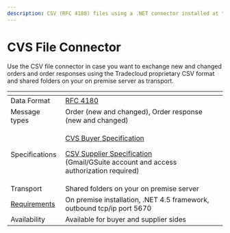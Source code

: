 ```yaml
---
description: CSV (RFC 4180) files using a .NET connector installed at the customer premises
---
```


# CVS File Connector

Use the CSV file connector in case you want to exchange new and changed orders and order responses using the Tradecloud proprietary CSV format and shared folders on your on premise server as transport.

<table>
  <thead>
    <tr>
      <th style="text-align:left"></th>
      <th style="text-align:left"></th>
    </tr>
  </thead>
  <tbody>
    <tr>
      <td style="text-align:left">Data Format</td>
      <td style="text-align:left"><a href="https://tools.ietf.org/html/rfc4180">RFC 4180</a>
      </td>
    </tr>
    <tr>
      <td style="text-align:left">Message types</td>
      <td style="text-align:left">Order (new and changed), Order response (new and changed)</td>
    </tr>
    <tr>
      <td style="text-align:left">Specifications</td>
      <td style="text-align:left">
        <p><a href="csv-buyer-specification.md">CVS Buyer Specification</a>
        </p>
        <p><a href="csv-supplier-specification.md">CSV Supplier Specification</a> 
          <br
          />(Gmail/GSuite account and access authorization required)</p>
      </td>
    </tr>
    <tr>
      <td style="text-align:left">Transport</td>
      <td style="text-align:left">Shared folders on your on premise server</td>
    </tr>
    <tr>
      <td style="text-align:left"><a href="csv-file-connector-requirements.md">Requirements</a>
      </td>
      <td style="text-align:left">On premise installation, .NET 4.5 framework, outbound tcp/ip port 5670</td>
    </tr>
    <tr>
      <td style="text-align:left">Availability</td>
      <td style="text-align:left">Available for buyer and supplier sides</td>
    </tr>
  </tbody>
</table>